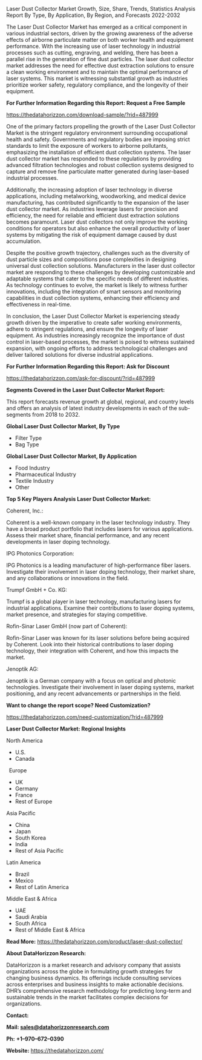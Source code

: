 ﻿Laser Dust Collector Market Growth, Size, Share, Trends, Statistics Analysis Report By Type, By Application, By Region, and Forecasts 2022-2032

The Laser Dust Collector Market has emerged as a critical component in various industrial sectors, driven by the growing awareness of the adverse effects of airborne particulate matter on both worker health and equipment performance. With the increasing use of laser technology in industrial processes such as cutting, engraving, and welding, there has been a parallel rise in the generation of fine dust particles. The laser dust collector market addresses the need for effective dust extraction solutions to ensure a clean working environment and to maintain the optimal performance of laser systems. This market is witnessing substantial growth as industries prioritize worker safety, regulatory compliance, and the longevity of their equipment.

**For Further Information Regarding this Report: Request a Free Sample**	

<https://thedatahorizzon.com/download-sample/?rid=487999>

One of the primary factors propelling the growth of the Laser Dust Collector Market is the stringent regulatory environment surrounding occupational health and safety. Governments and regulatory bodies are imposing strict standards to limit the exposure of workers to airborne pollutants, emphasizing the installation of efficient dust collection systems. The laser dust collector market has responded to these regulations by providing advanced filtration technologies and robust collection systems designed to capture and remove fine particulate matter generated during laser-based industrial processes.

Additionally, the increasing adoption of laser technology in diverse applications, including metalworking, woodworking, and medical device manufacturing, has contributed significantly to the expansion of the laser dust collector market. As industries leverage lasers for precision and efficiency, the need for reliable and efficient dust extraction solutions becomes paramount. Laser dust collectors not only improve the working conditions for operators but also enhance the overall productivity of laser systems by mitigating the risk of equipment damage caused by dust accumulation.

Despite the positive growth trajectory, challenges such as the diversity of dust particle sizes and compositions pose complexities in designing universal dust collection solutions. Manufacturers in the laser dust collector market are responding to these challenges by developing customizable and adaptable systems that cater to the specific needs of different industries. As technology continues to evolve, the market is likely to witness further innovations, including the integration of smart sensors and monitoring capabilities in dust collection systems, enhancing their efficiency and effectiveness in real-time.

In conclusion, the Laser Dust Collector Market is experiencing steady growth driven by the imperative to create safer working environments, adhere to stringent regulations, and ensure the longevity of laser equipment. As industries increasingly recognize the importance of dust control in laser-based processes, the market is poised to witness sustained expansion, with ongoing efforts to address technological challenges and deliver tailored solutions for diverse industrial applications.

**For Further Information Regarding this Report: Ask for Discount**	

<https://thedatahorizzon.com/ask-for-discount/?rid=487999>

**Segments Covered in the Laser Dust Collector Market Report:**

This report forecasts revenue growth at global, regional, and country levels and offers an analysis of latest industry developments in each of the sub-segments from 2018 to 2032.

**Global Laser Dust Collector Market, By Type**

- Filter Type
- Bag Type

**Global Laser Dust Collector Market, By Application**

- Food Industry
- Pharmaceutical Industry
- Textile Industry
- Other

**Top 5 Key Players Analysis Laser Dust Collector Market:**

Coherent, Inc.:

Coherent is a well-known company in the laser technology industry. They have a broad product portfolio that includes lasers for various applications. Assess their market share, financial performance, and any recent developments in laser doping technology.

IPG Photonics Corporation:

IPG Photonics is a leading manufacturer of high-performance fiber lasers. Investigate their involvement in laser doping technology, their market share, and any collaborations or innovations in the field.

Trumpf GmbH + Co. KG:

Trumpf is a global player in laser technology, manufacturing lasers for industrial applications. Examine their contributions to laser doping systems, market presence, and strategies for staying competitive.

Rofin-Sinar Laser GmbH (now part of Coherent):

Rofin-Sinar Laser was known for its laser solutions before being acquired by Coherent. Look into their historical contributions to laser doping technology, their integration with Coherent, and how this impacts the market.

Jenoptik AG:

Jenoptik is a German company with a focus on optical and photonic technologies. Investigate their involvement in laser doping systems, market positioning, and any recent advancements or partnerships in the field.

**Want to change the report scope? Need Customization?**

<https://thedatahorizzon.com/need-customization/?rid=487999>

**Laser Dust Collector Market: Regional Insights**

North America

- U.S.
- Canada

` `Europe

- UK
- Germany
- France
- Rest of Europe

Asia Pacific	

- China
- Japan
- South Korea
- India
- Rest of Asia Pacific

Latin America

- Brazil
- Mexico
- Rest of Latin America

Middle East & Africa

- UAE
- Saudi Arabia
- South Africa
- Rest of Middle East & Africa

**Read More:** <https://thedatahorizzon.com/product/laser-dust-collector/>

**About DataHorizzon Research:**

DataHorizzon is a market research and advisory company that assists organizations across the globe in formulating growth strategies for changing business dynamics. Its offerings include consulting services across enterprises and business insights to make actionable decisions. DHR’s comprehensive research methodology for predicting long-term and sustainable trends in the market facilitates complex decisions for organizations.

**Contact:**

**Mail: <sales@datahorizzonresearch.com>**

**Ph:** **+1–970–672–0390**

**Website:** <https://thedatahorizzon.com/>

